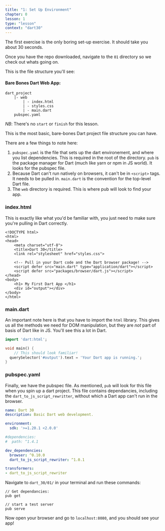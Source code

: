 ```yaml
---
title: "1: Set Up Environment"
chapter: 0
lesson: 1
type: "lesson"
context: "dart30"
---
```


The first exercise is the only boring set-up exercise. It should take you about 30 seconds.

Once you have the repo downloaded, navigate to the `01` directory so we check out whats going on.

This is the file structure you'll see:

#### Bare Bones Dart Web App:

```nohighlight
dart_project
    |- web
        | - index.html
        | - styles.css
        | - main.dart
    pubspec.yaml
```

*NB*: There's no `start` or `finish` for this lesson.

This is the most basic, bare-bones Dart project file structure you can have.

There are a few things to note here:

1. `pubspec.yaml` is the file that sets up the dart environement, and where you list dependencies. This is required in the root of the directory. `pub` is the package manager for Dart (much like yarn or npm in JS world). It looks for the pubspec file.
2. Because Dart can't run natively on browsers, it can't be in `<script>` tags. It needs to be pulled in. `main.dart` is the convention for the top-level Dart file.
3. The `web` directory is required. This is where pub will look to find your app.

### index.html

This is exactly like what you'd be familiar with, you just need to make sure you're pulling in Dart correctly.
```markup
<!DOCTYPE html>
<html>
<head>
    <meta charset="utf-8">
    <title>Dart 30</title>
    <link rel="stylesheet" href="styles.css">

    <!-- Pull in your Dart code and the Dart browser package! -->
    <script defer src="main.dart" type="application/dart"></script>
    <script defer src="packages/browser/dart.js"></script>
</head>
<body>
    <h1> My First Dart App </h1>
    <div id="output"></div>
</body>
</html>
```

### main.dart

An important note here is that you have to import the `html` library. This gives us all the methods we need for DOM manipulation, but they are *not* part of basis of Dart like in JS. You'll see this a lot in Dart.

```dart
import 'dart:html';

void main() {
    // This should look familiar!
  querySelector('#output').text = 'Your Dart app is running.';
}

```

### pubspec.yaml

Finally, we have the pubspec file. As mentioned, `pub` will look for this file when you spin up a dart project. This file contains dependancies, including the `dart_to_js_script_rewritter`, without which a Dart app can't run in the browser.

```yaml
name: Dart 30
description: Basic Dart web development.

environment:
  sdk: '>=1.20.1 <2.0.0'

#dependencies:
#  path: ^1.4.1

dev_dependencies:
  browser: ^0.10.0
  dart_to_js_script_rewriter: ^1.0.1

transformers:
- dart_to_js_script_rewriter
```

Navigate to `dart_30/01/` in your terminal and run these commands:

```
// Get dependancies:
pub get

// start a test server
pub serve
```

Now open your browser and go to `localhost:8080`, and you should see your app!



